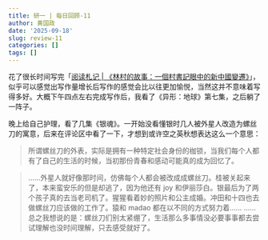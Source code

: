 ```yaml
---
title: 研一 | 每日回顾-11
author: 黄国政
date: '2025-09-18'
slug: review-11
categories: []
tags: []
---
```


<!--more-->

花了很长时间写完「[阅读札记 | 《林村的故事：一個村書記眼中的新中國變遷》](https://guozheng.rbind.io/posts/2025/09/the-spiral-road/)」，似乎可以感觉出写作量增长后写作的感觉会比以往更加愉悦，当然这并不意味着写得多好。大概下午四点左右完成写作后，我看了《异形：地球》第七集，之后躺了一阵子。

晚上给自己护理，看了几集《银魂》。一开始没看懂银时几人被外星人改造为螺丝刀的寓意，后来在评论区中看了一下，才想到或许空之英秋想表达这么一个意思：

> 所谓螺丝刀的外表，实际是拥有一种特定社会身份的枷锁，当我们每个人都有了自己的生活的时候，当初那份青春和感动可能真的成为回忆了。

> ……外星人就好像那时间，仿佛每个人都会被改成成螺丝刀。桂被关起来了，本来蛮安乐的但是却逃了，因为他还有 joy 和伊丽莎白。银最后为了两个孩子真的去当老司机了。猩猩看着妙的照片和公主成婚。冲田和十四也去做螺丝刀应该做的工作了。猿和 madao 都在以不同的方式努力着……
> ……
> 总之我想说的是：螺丝刀们别太紧绷了，生活那么多事情没必要事事都去尝试理解也没时间理解，只去感受就好了。